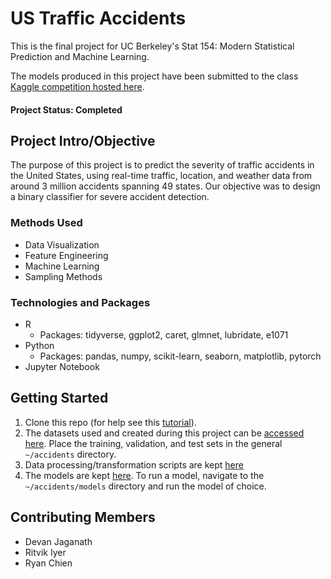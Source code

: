# US Traffic Accidents 
This is the final project for UC Berkeley's Stat 154: Modern Statistical Prediction and Machine Learning. 

The models produced in this project have been submitted to the class [Kaggle competition hosted here](https://www.kaggle.com/c/stat154-final-project/data). 

#### Project Status: Completed

## Project Intro/Objective
The purpose of this project is to predict the severity of traffic accidents in the United States, using real-time traffic, location, and weather data from around 3 million accidents spanning 49 states. Our objective was to design a binary classifier for severe accident detection. 

### Methods Used
* Data Visualization
* Feature Engineering 
* Machine Learning
* Sampling Methods

### Technologies and Packages
* R 
  * Packages: tidyverse, ggplot2, caret, glmnet, lubridate, e1071
* Python
  * Packages: pandas, numpy, scikit-learn, seaborn, matplotlib, pytorch
* Jupyter Notebook 

## Getting Started

1. Clone this repo (for help see this [tutorial](https://help.github.com/articles/cloning-a-repository/)).
2. The datasets used and created during this project can be [accessed here](https://drive.google.com/drive/folders/1BzlvO6ZKXbegKGTDH_BlpqBIvN2WECmj?usp=sharing). Place the training, validation, and test sets in the general `~/accidents` directory. 
3. Data processing/transformation scripts are kept [here](https://github.com/ritvik-iyer/accidents/tree/main/data-cleaning)
4. The models are kept [here](https://github.com/ritvik-iyer/accidents/tree/main/models). To run a model, navigate to the `~/accidents/models` directory and run the model of choice. 

## Contributing Members
* Devan Jaganath
* Ritvik Iyer
* Ryan Chien
